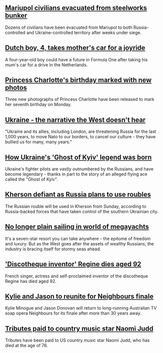 ## [Mariupol civilians evacuated from steelworks bunker](https://www.bbc.com/news/world-europe-61292951)
Dozens of civilians have been evacuated from Mariupol to both Russia-controlled and Ukraine-controlled territory after weeks under siege.
## [Dutch boy, 4, takes mother's car for a joyride](https://www.bbc.com/news/world-europe-61294584)
A four-year-old boy could have a future in Formula One after taking his mum's car for a drive in the Netherlands.
## [Princess Charlotte's birthday marked with new photos](https://www.bbc.com/news/uk-61292293)
Three new photographs of Princess Charlotte have been released to mark her seventh birthday on Monday.
## [Ukraine - the narrative the West doesn't hear](https://www.bbc.com/news/world-europe-61272203)
"Ukraine and its allies, including London, are threatening Russia for the last 1,000 years, to move Nato to our borders, to cancel our culture - they have bullied us for many, many years." 
## [How Ukraine's 'Ghost of Kyiv' legend was born](https://www.bbc.com/news/world-europe-61285833)
Ukraine's fighter pilots are vastly outnumbered by the Russians, and have become legendary - thanks in part to the story of an alleged flying ace called the "Ghost of Kyiv".
## [Kherson defiant as Russia plans to use roubles](https://www.bbc.com/news/world-europe-61286505)
The Russian rouble will be used in Kherson from Sunday, according to Russia-backed forces that have taken control of the southern Ukrainian city.
## [No longer plain sailing in world of megayachts](https://www.bbc.com/news/world-us-canada-61047921)
It's a seven-star resort you can take anywhere - the epitome of freedom and luxury. But as the West goes after the assets of wealthy Russians, the industry is bracing itself for stormy seas ahead. 
## ['Discotheque inventor' Regine dies aged 92](https://www.bbc.com/news/world-61292332)
French singer, actress and self-proclaimed inventor of the discotheque Regine has died aged 92. 
## [Kylie and Jason to reunite for Neighbours finale](https://www.bbc.com/news/entertainment-arts-61292290)
Kylie Minogue and Jason Donovan will return to long-running Australian TV soap opera Neighbours for its finale after more than 30 years away. 
## [Tributes paid to country music star Naomi Judd](https://www.bbc.com/news/world-us-canada-61290443)
Tributes have been paid to US country music star Naomi Judd, who has died at the age of 76.
